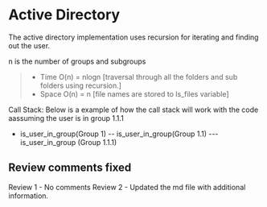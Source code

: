# Active Directory

The active directory implementation uses recursion for iterating and finding out the user.

n is the number of groups and subgroups

> * Time O(n)  = nlogn [traversal through all the folders and sub folders using recursion.]
> * Space O(n) = n [file names are stored to ls_files variable]

Call Stack:
Below is a example of how the call stack will work with the code aassuming the user is in group 1.1.1
- is_user_in_group(Group 1)
-- is_user_in_group(Group 1.1)
--- is_user_in_group (Group 1.1.1)


Review comments fixed
---------------------
Review 1 - No comments
Review 2 - Updated the md file with additional information.